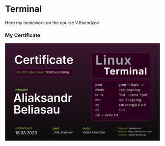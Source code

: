 # Terminal

Here my homework on the course V.Ksendzov

### My Certificate

![My Certificate](https://raw.githubusercontent.com/Beliasau/Terminal/main/Aliaksandr%20Beliasau_Terminal.png)
